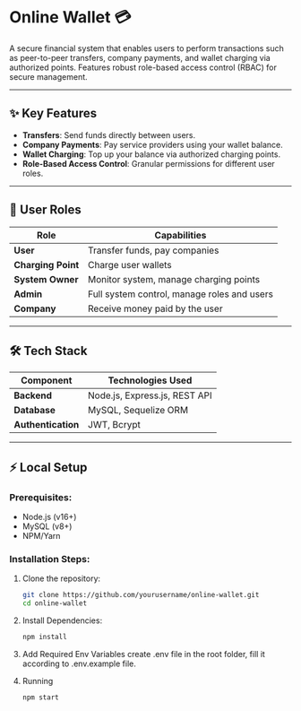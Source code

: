 # Online Wallet 💳

A secure financial system that enables users to perform transactions such as peer-to-peer transfers, company payments, and wallet charging via authorized points. Features robust role-based access control (RBAC) for secure management.

---

## ✨ Key Features
- **Transfers**: Send funds directly between users.
- **Company Payments**: Pay service providers using your wallet balance.
- **Wallet Charging**: Top up your balance via authorized charging points.
- **Role-Based Access Control**: Granular permissions for different user roles.

---

## 👥 User Roles
| Role             | Capabilities                               |
|------------------|--------------------------------------------|
| **User**         | Transfer funds, pay companies              |
| **Charging Point**| Charge user wallets                       |
| **System Owner** | Monitor system, manage charging points     |
| **Admin**        | Full system control, manage roles and users|
| **Company**        | Receive money paid by the user|


---

## 🛠 Tech Stack
| Component        | Technologies Used                          |
|------------------|--------------------------------------------|
| **Backend**      | Node.js, Express.js, REST API              |
| **Database**     | MySQL, Sequelize ORM                       |
| **Authentication**| JWT, Bcrypt              |

---


## ⚡ Local Setup
### Prerequisites:
- Node.js (v16+)
- MySQL (v8+)
- NPM/Yarn

### Installation Steps:
1. Clone the repository:
   ```bash
   git clone https://github.com/yourusername/online-wallet.git
   cd online-wallet

 2. Install Dependencies:
    ```bash
    npm install

3. Add Required Env Variables
   create .env file in the root folder, fill it according to .env.example file.

4. Running
   ```bash
   npm start    
